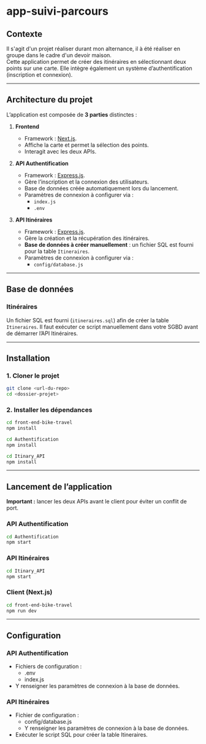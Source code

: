 # app-suivi-parcours

## Contexte
Il s'agit d'un projet réaliser durant mon alternance, il à été réaliser en groupe dans le cadre d'un devoir maison.\
Cette application permet de créer des itinéraires en sélectionnant deux points sur une carte.
Elle intègre également un système d’authentification (inscription et connexion).

---

## Architecture du projet

L’application est composée de **3 parties** distinctes :

1. **Frontend**
   - Framework : [Next.js](https://nextjs.org/).
   - Affiche la carte et permet la sélection des points.
   - Interagit avec les deux APIs.

2. **API Authentification**
   - Framework : [Express.js](https://expressjs.com).
   - Gère l’inscription et la connexion des utilisateurs.
   - Base de données créée automatiquement lors du lancement.
   - Paramètres de connexion à configurer via :
     - `index.js`
     - `.env`

4. **API Itinéraires**
   - Framework : [Express.js](https://expressjs.com).
   - Gère la création et la récupération des itinéraires.
   - **Base de données à créer manuellement** : un fichier SQL est fourni pour la table `Itineraires`.
   - Paramètres de connexion à configurer via :
     - `config/database.js`

---

## Base de données

### Itinéraires
Un fichier SQL est fourni (`itineraires.sql`) afin de créer la table `Itineraires`.
Il faut exécuter ce script manuellement dans votre SGBD avant de démarrer l’API Itinéraires.

---

## Installation

### 1. Cloner le projet
```bash
git clone <url-du-repo>
cd <dossier-projet>
```

### 2. Installer les dépendances
```bash
cd front-end-bike-travel
npm install
```

```bash
cd Authentification
npm install
```

```bash
cd Itinary_API
npm install
```

---

## Lancement de l’application

**Important :** lancer les deux APIs avant le client pour éviter un conflit de port.

### API Authentification
```bash
cd Authentification
npm start
```

### API Itinéraires
```bash
cd Itinary_API
npm start
```

### Client (Next.js)
```bash
cd front-end-bike-travel
npm run dev
```

---

## Configuration
### API Authentification
- Fichiers de configuration :
  - .env
  - index.js
- Y renseigner les paramètres de connexion à la base de données.

### API Itinéraires
- Fichier de configuration :
  - config/database.js
  - Y renseigner les paramètres de connexion à la base de données.
- Exécuter le script SQL pour créer la table Itineraires.
